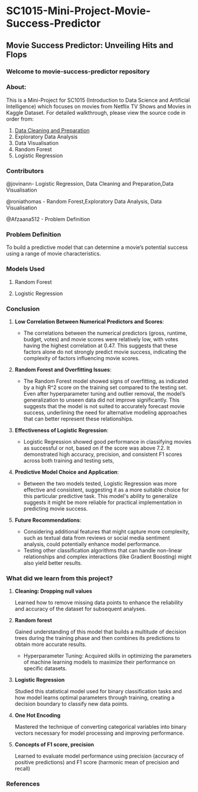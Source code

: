 # SC1015-Mini-Project-Movie-Success-Predictor
## Movie Success Predictor:  Unveiling Hits and Flops
### Welcome to movie-success-predictor repository

### About:

This is a Mini-Project for SC1015 (Introduction to Data Science and Artificial Intelligence) which focuses on movies from Netflix TV Shows and Movies in Kaggle Dataset. For detailed walkthrough, please view the source code in order from:

1. [Data Cleaning and Preparation](./DataCleaningAndPreparation.ipynb)
2. Exploratory Data Analysis
3. Data Visualisation
4. Random Forest
5. Logistic Regression

### Contributors

@jovinann- Logistic Regression, Data Cleaning and Preparation,Data Visualisation

@roniathomas - Random Forest,Exploratory Data Analysis, Data Visualisation

@Afzaana512 - Problem Definition


### Problem Definition

To build a predictive model that can determine a movie’s potential success using a range of movie characteristics.

### Models Used

1. Random Forest

2. Logistic Regression

### Conclusion

1. **Low Correlation Between Numerical Predictors and Scores**:
   - The correlations between the numerical predictors (gross, runtime, budget, votes) and movie scores were relatively low, with votes having the highest correlation at 0.47. This suggests that these factors alone do not strongly predict movie success, indicating the complexity of factors influencing movie scores.

2. **Random Forest and Overfitting Issues**:
   - The Random Forest model showed signs of overfitting, as indicated by a high R^2 score on the training set compared to the testing set. Even after hyperparameter tuning and outlier removal, the model’s generalization to unseen data did not improve significantly. This suggests that the model is not suited to accurately forecast movie success, underlining the need for alternative modeling approaches that can better represent these relationships.
     
3. **Effectiveness of Logistic Regression**:
   - Logistic Regression showed good performance in classifying movies as successful or not, based on if the score was above 7.2. It demonstrated high accuracy, precision, and consistent F1 scores across both training and testing sets, 

5. **Predictive Model Choice and Application**:
   - Between the two models tested, Logistic Regression was more effective and consistent, suggesting it as a more suitable choice for this particular predictive task. This model's ability to generalize suggests it might be more reliable for practical implementation in predicting movie success.

6. **Future Recommendations**:
   - Considering additional features that might capture more complexity, such as textual data from reviews or social media sentiment analysis, could potentially enhance model performance.
   - Testing other classification algorithms that can handle non-linear relationships and complex interactions (like Gradient Boosting) might also yield better results.


### What did we learn from this project?
1. **Cleaning: Dropping null values**

      Learned how to remove missing data points to enhance the reliability and accuracy of the dataset for subsequent analyses.
2. **Random forest**

   Gained understanding of this model that builds a multitude of decision trees during the training phase and then combines its predictions to obtain more accurate results.

   - Hyperparameter Tuning:
        Acquired skills in optimizing the parameters of machine learning models to maximize their performance on specific datasets.
3. **Logistic Regression**

   Studied this statistical model used for binary classification tasks and how model learns optimal parameters through training, creating a decision boundary to classify new data points.

4. **One Hot Encoding**

   Mastered the technique of converting categorical variables into binary vectors necessary for model processing and improving performance.
   
5. **Concepts of F1 score, precision**

   Learned to evaluate model performance using precision (accuracy of positive predictions) and F1 score (harmonic mean of precision and recall)




### References

